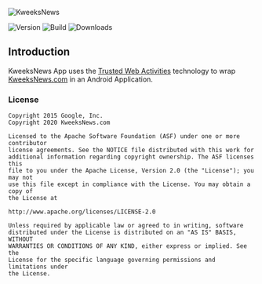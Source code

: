 ![KweeksNews](https://kweeksnews.com/wp-content/uploads/2020/02/logo-kweeksnews-black.svg)

![Version](https://img.shields.io/github/v/release/KweeksNews/kweeksnews-twa?label=Version&sort=semver&style=for-the-badge)
![Build](https://img.shields.io/github/workflow/status/KweeksNews/kweeksnews-twa/Build%20APK?style=for-the-badge)
![Downloads](https://img.shields.io/github/downloads/KweeksNews/kweeksnews-twa/latest/total?color=green&label=Downloads&style=for-the-badge)

## Introduction

KweeksNews App uses the [Trusted Web Activities](https://developers.google.com/web/updates/2017/10/using-twa) technology to wrap [KweeksNews.com](https://kweeksnews.com) in an Android Application.

### License

```
Copyright 2015 Google, Inc.
Copyright 2020 KweeksNews.com

Licensed to the Apache Software Foundation (ASF) under one or more contributor
license agreements. See the NOTICE file distributed with this work for
additional information regarding copyright ownership. The ASF licenses this
file to you under the Apache License, Version 2.0 (the "License"); you may not
use this file except in compliance with the License. You may obtain a copy of
the License at

http://www.apache.org/licenses/LICENSE-2.0

Unless required by applicable law or agreed to in writing, software
distributed under the License is distributed on an "AS IS" BASIS, WITHOUT
WARRANTIES OR CONDITIONS OF ANY KIND, either express or implied. See the
License for the specific language governing permissions and limitations under
the License.
```
